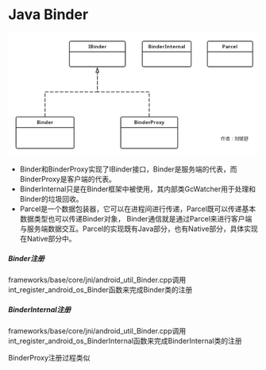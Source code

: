 # Java Binder
![image](images/image2.png)

* Binder和BinderProxy实现了IBinder接口，Binder是服务端的代表，而BinderProxy是客户端的代表。
* BinderInternal只是在Binder框架中被使用，其内部类GcWatcher用于处理和Binder的垃圾回收。
* Parcel是一个数据包装器，它可以在进程间进行传递，Parcel既可以传递基本数据类型也可以传递Binder对象，
Binder通信就是通过Parcel来进行客户端与服务端数据交互。Parcel的实现既有Java部分，也有Native部分，具体实现在Native部分中。

##### Binder注册
frameworks/base/core/jni/android_util_Binder.cpp调用int_register_android_os_Binder函数来完成Binder类的注册

##### BinderInternal注册
frameworks/base/core/jni/android_util_Binder.cpp调用int_register_android_os_BinderInternal函数来完成BinderInternal类的注册

BinderProxy注册过程类似